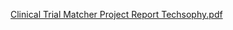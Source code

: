 [Clinical Trial Matcher Project Report Techsophy.pdf](https://github.com/user-attachments/files/21096925/Clinical.Trial.Matcher.Project.Report.Techsophy.pdf)
